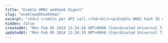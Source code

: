 ```yaml
---
title: "Enable HMAC webhook digest"
slug: "enablewebhookhmac"
excerpt: "<h4>2 credits per API call.</h4><br/><p>Enable HMAC hash ID on the fired webhooks from Tatum API.\nIn order to make sure that a webhook is sent by us, we have the possibility to sign it with the HMAC Sha512 Hex algorithm.<br/>\nTo verify that a webhook is sent by us\n<ol>\n<li>Get a webhook <b>x-payload-hash</b> header value and payload as it is as a JSON file.</li>\n<li>Convert the HTTP webhook body to stringify JSON without any spaces. In JavaScript, you would do it like this <pre>JSON.stringify(req.body)</pre></li>\n<li>Perform calculations on your side to create a digest using Secret Key, webhook payload in bytes and HMAC SHA512 algorithm. JavaScript example:\n<pre>require('crypto').createHmac('sha512', hmacSecret).update(JSON.stringify(req.body)).digest('base64')</pre>.</li>\n<li>Compare x-payload-hash header value with calculated digest as a Base64 string.</li></p>"
hidden: false
createdAt: "Mon Feb 05 2024 11:34:18 GMT+0000 (Coordinated Universal Time)"
updatedAt: "Mon Feb 05 2024 11:34:19 GMT+0000 (Coordinated Universal Time)"
---
```

